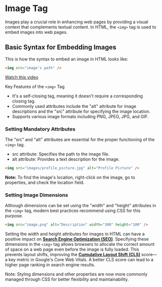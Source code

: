 # Image Tag
Images play a crucial role in enhancing web pages by providing a visual context that complements textual content. In HTML, the `<img>` tag is used to embed images into web pages.

## Basic Syntax for Embedding Images
This is how the syntax to embed an image in HTML looks like:

```html
<img src="image's path" />
```
[Watch this video](imgtagvideo.mp4)


Key Features of the `<img>` Tag
- It's a self-closing tag, meaning it doesn't require a corresponding closing tag.
- Commonly used attributes include the "alt" attribute for image descriptions and the "src" attribute for specifying the image location.
- Supports various image formats including PNG, JPEG, JPG, and GIF.


### Setting Mandatory Attributes
The "src" and "alt" attributes are essential for the proper functioning of the `<img>` tag.

- src attribute: Specifies the path to the image file.
- alt attribute: Provides a text description for the image.

```html
<img src="images/profile_picture.jpg" alt="Profile Picture" />
```
**Note:** To find the image's location, right-click on the image, go to properties, and check the location field.

### Setting Image Dimensions
Although dimensions can be set using the "width" and "height" attributes in the `<img>` tag, modern best practices recommend using CSS for this purpose.

```html
<img src="image.png" alt="Description" width="300" height="100" />
```

Setting the width and height attributes for images in HTML can have a positive impact on **[Search Engine Optimization (SEO)](https://searchengineland.com/guide/what-is-seo)**. Specifying these dimensions in the `<img>` tag allows browsers to allocate the correct amount of space on a web page even before the image is fully loaded. This prevents layout shifts, improving the **[Cumulative Layout Shift (CLS)](https://web.dev/articles/cls)** score—a key metric in Google's Core Web Vitals. A better CLS score can lead to a higher page ranking in search engine results.

Note: Styling dimensions and other properties are now more commonly managed through CSS for better flexibility and maintainability.